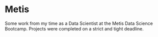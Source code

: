 # Metis
Some work from my time as a Data Scientist at the Metis Data Science Bootcamp.
Projects were completed on a strict and tight deadline.
